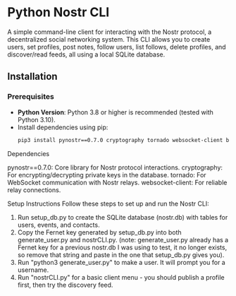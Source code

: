 # Python Nostr CLI

A simple command-line client for interacting with the Nostr protocol, a decentralized social networking system. This CLI allows you to create users, set profiles, post notes, follow users, list follows, delete profiles, and discover/read feeds, all using a local SQLite database.

## Installation

### Prerequisites
- **Python Version**: Python 3.8 or higher is recommended (tested with Python 3.10).
- Install dependencies using pip:
  ```bash
  pip3 install pynostr==0.7.0 cryptography tornado websocket-client bech32
Dependencies

pynostr==0.7.0: Core library for Nostr protocol interactions.
cryptography: For encrypting/decrypting private keys in the database.
tornado: For WebSocket communication with Nostr relays.
websocket-client: For reliable relay connections.

Setup Instructions
Follow these steps to set up and run the Nostr CLI:

1.  Run setup_db.py to create the SQLite database (nostr.db) with tables for users, events, and contacts.
2.  Copy the Fernet key generated by setup_db.py into both generate_user.py and nostrCLI.py.
   (note:  generate_user.py already has a Fernet key for a previous nostr.db I was using to test, it no longer exists, so remove that string and paste in the one that setup_db.py gives you).
3.  Run "python3 generate_user.py" to make a user.  It will prompt you for a username.
4.  Run "nostrCLI.py" for a basic client menu - you should publish a profile first, then try the discovery feed.
